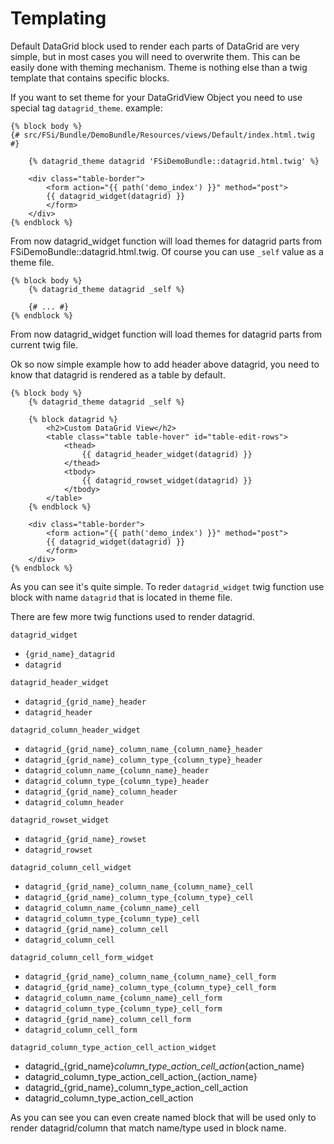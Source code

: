 # Templating

Default DataGrid block used to render each parts of DataGrid are very simple, but in most cases you will need to overwrite them.
This can be easily done with theming mechanism.
Theme is nothing else than a twig template that contains specific blocks.

If you want to set theme for your DataGridView Object you need to use special tag ``datagrid_theme``.
example:

```
{% block body %}
{# src/FSi/Bundle/DemoBundle/Resources/views/Default/index.html.twig #}

    {% datagrid_theme datagrid 'FSiDemoBundle::datagrid.html.twig' %}

    <div class="table-border">
        <form action="{{ path('demo_index') }}" method="post">
        {{ datagrid_widget(datagrid) }}
        </form>
    </div>
{% endblock %}
```
From now datagrid_widget function will load themes for datagrid parts from FSiDemoBundle::datagrid.html.twig.
Of course you can use ``_self`` value as a theme file.
```
{% block body %}
    {% datagrid_theme datagrid _self %}

    {# ... #}
{% endblock %}
```
From now datagrid_widget function will load themes for datagrid parts from current twig file.

Ok so now simple example how to add header above datagrid, you need to know that datagrid
is rendered as a table by default.

```
{% block body %}
    {% datagrid_theme datagrid _self %}

    {% block datagrid %}
        <h2>Custom DataGrid View</h2>
        <table class="table table-hover" id="table-edit-rows">
            <thead>
                {{ datagrid_header_widget(datagrid) }}
            </thead>
            <tbody>
                {{ datagrid_rowset_widget(datagrid) }}
            </tbody>
        </table>
    {% endblock %}

    <div class="table-border">
        <form action="{{ path('demo_index') }}" method="post">
        {{ datagrid_widget(datagrid) }}
        </form>
    </div>
{% endblock %}
```

As you can see it's quite simple. To reder ``datagrid_widget`` twig function use block with name ``datagrid``
that is located in theme file.

There are few more twig functions used to render datagrid.

``datagrid_widget``
* ``{grid_name}_datagrid``
* ``datagrid``

``datagrid_header_widget``
* ``datagrid_{grid_name}_header``
* ``datagrid_header``

``datagrid_column_header_widget``
* ``datagrid_{grid_name}_column_name_{column_name}_header``
* ``datagrid_{grid_name}_column_type_{column_type}_header``
* ``datagrid_column_name_{column_name}_header``
* ``datagrid_column_type_{column_type}_header``
* ``datagrid_{grid_name}_column_header``
* ``datagrid_column_header``

``datagrid_rowset_widget``
* ``datagrid_{grid_name}_rowset``
* ``datagrid_rowset``

``datagrid_column_cell_widget``
* ``datagrid_{grid_name}_column_name_{column_name}_cell``
* ``datagrid_{grid_name}_column_type_{column_type}_cell``
* ``datagrid_column_name_{column_name}_cell``
* ``datagrid_column_type_{column_type}_cell``
* ``datagrid_{grid_name}_column_cell``
* ``datagrid_column_cell``

``datagrid_column_cell_form_widget``
* ``datagrid_{grid_name}_column_name_{column_name}_cell_form``
* ``datagrid_{grid_name}_column_type_{column_type}_cell_form``
* ``datagrid_column_name_{column_name}_cell_form``
* ``datagrid_column_type_{column_type}_cell_form``
* ``datagrid_{grid_name}_column_cell_form``
* ``datagrid_column_cell_form``

``datagrid_column_type_action_cell_action_widget``
* datagrid_{grid_name}_column_type_action_cell_action_{action_name}
* datagrid_column_type_action_cell_action_{action_name}
* datagrid_{grid_name}_column_type_action_cell_action
* datagrid_column_type_action_cell_action

As you can see you can even create named block that will be used only to render datagrid/column that match name/type
used in block name.